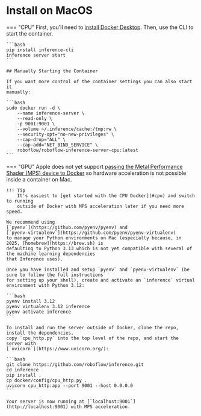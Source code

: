 # Install on MacOS

=== "CPU"
    First, you'll need to
    [install Docker Desktop](https://docs.docker.com/desktop/setup/install/mac-install/).
    Then, use the CLI to start the container.

    ```bash
    pip install inference-cli
    inference server start
    ```

    ## Manually Starting the Container

    If you want more control of the container settings you can also start it
    manually:

    ```bash
    sudo docker run -d \
        --name inference-server \
        --read-only \
        -p 9001:9001 \
        --volume ~/.inference/cache:/tmp:rw \
        --security-opt="no-new-privileges" \
        --cap-drop="ALL" \
        --cap-add="NET_BIND_SERVICE" \
        roboflow/roboflow-inference-server-cpu:latest
    ```

=== "GPU"
    Apple does not yet support
    [passing the Metal Performance Shader (MPS) device to Docker](https://github.com/pytorch/pytorch/issues/81224)
    so hardware acceleration is not possible inside a container on Mac.

    !!! Tip
        It's easiest to [get started with the CPU Docker](#cpu) and switch to running
        outside of Docker with MPS acceleration later if you need more speed.

    We recommend using
    [`pyenv`](https://github.com/pyenv/pyenv) and
    [`pyenv-virtualenv`](https://github.com/pyenv/pyenv-virtualenv)
    to manage your Python environments on Mac (especially because, in 2025, [homebrew](https://brew.sh) is
    defaulting to Python 3.13 which is not yet compatible with several of the machine learning dependencies
    that Inference uses).

    Once you have installed and setup `pyenv` and `pyenv-virtualenv` (be sure to follow the full instructions
    for setting up your shell), create and activate an `inference` virtual environment with Python 3.12:

    ```bash
    pyenv install 3.12
    pyenv virtualenv 3.12 inference
    pyenv activate inference
    ```

    To install and run the server outside of Docker, clone the repo, install the dependencies,
    copy `cpu_http.py` into the top level of the repo, and start the server with
    [`uvicorn`](https://www.uvicorn.org/):

    ```bash
    git clone https://github.com/roboflow/inference.git
    cd inference
    pip install .
    cp docker/config/cpu_http.py .
    uvicorn cpu_http:app --port 9001 --host 0.0.0.0
    ```

    Your server is now running at [`localhost:9001`](http://localhost:9001) with MPS acceleration.